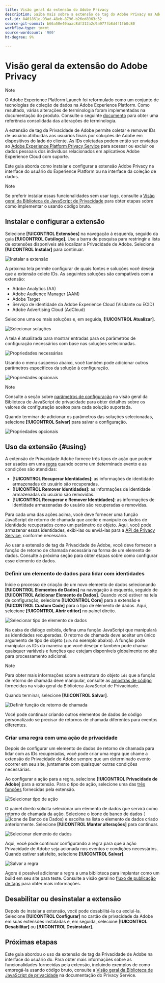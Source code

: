 ```yaml
---
title: Visão geral da extensão do Adobe Privacy
description: Saiba mais sobre a extensão de tag do Adobe Privacy na Adobe Experience Platform.
exl-id: 8401861e-93ad-48eb-8796-b26ed8963c32
source-git-commit: b66a50e40aaac8df312a2c9a977fb8d4f1fb0c80
workflow-type: tm+mt
source-wordcount: '900'
ht-degree: 9%

---
```


# Visão geral da extensão do Adobe Privacy

>[!NOTE]
>
>O Adobe Experience Platform Launch foi reformulado como um conjunto de tecnologias de coleção de dados na Adobe Experience Platform. Como resultado, várias alterações de terminologia foram implementadas na documentação do produto. Consulte o seguinte [documento](../../../term-updates.md) para obter uma referência consolidada das alterações de terminologia.

A extensão de tag da Privacidade de Adobe permite coletar e remover IDs de usuário atribuídas aos usuários finais por soluções de Adobe em dispositivos do lado do cliente. As IDs coletadas podem então ser enviadas ao [Adobe Experience Platform Privacy Service](../../../../privacy-service/home.md) para acessar ou excluir os dados pessoais dos indivíduos relacionados em aplicativos Adobe Experience Cloud com suporte.

Este guia aborda como instalar e configurar a extensão Adobe Privacy na interface do usuário do Experience Platform ou na interface da coleção de dados.

>[!NOTE]
>
>Se preferir instalar essas funcionalidades sem usar tags, consulte a [Visão geral da Biblioteca de JavaScript de Privacidade](../../../../privacy-service/js-library.md) para obter etapas sobre como implementar o usando código bruto.

## Instalar e configurar a extensão

Selecione **[!UICONTROL Extensões]** na navegação à esquerda, seguido da guia **[!UICONTROL Catálogo]**. Use a barra de pesquisa para restringir a lista de extensões disponíveis até localizar a Privacidade de Adobe. Selecione **[!UICONTROL Instalar]** para continuar.

![Instalar a extensão](../../../images/extensions/client/privacy/install.png)

A próxima tela permite configurar de quais fontes e soluções você deseja que a extensão colete IDs. As seguintes soluções são compatíveis com a extensão:

* Adobe Analytics (AA)
* Adobe Audience Manager (AAM)
* Adobe Target
* Serviço de identidade da Adobe Experience Cloud (Visitante ou ECID)
* Adobe Advertising Cloud (AdCloud)

Selecione uma ou mais soluções e, em seguida, **[!UICONTROL Atualizar]**.

![Selecionar soluções](../../../images/extensions/client/privacy/select-solutions.png)

A tela é atualizada para mostrar entradas para os parâmetros de configuração necessários com base nas soluções selecionadas.

![Propriedades necessárias](../../../images/extensions/client/privacy/required-properties.png)

Usando o menu suspenso abaixo, você também pode adicionar outros parâmetros específicos da solução à configuração.

![Propriedades opcionais](../../../images/extensions/client/privacy/optional-properties.png)

>[!NOTE]
>
>Consulte a seção sobre [parâmetros de configuração](../../../../privacy-service/js-library.md#config-params) na visão geral da Biblioteca de JavaScript de privacidade para obter detalhes sobre os valores de configuração aceitos para cada solução suportada.

Quando terminar de adicionar os parâmetros das soluções selecionadas, selecione **[!UICONTROL Salvar]** para salvar a configuração.

![Propriedades opcionais](../../../images/extensions/client/privacy/save-config.png)

## Uso da extensão {#using}

A extensão de Privacidade Adobe fornece três tipos de ação que podem ser usados em uma [regra](../../../ui/managing-resources/rules.md) quando ocorre um determinado evento e as condições são atendidas:

* **[!UICONTROL Recuperar Identidades]**: as informações de identidade armazenadas do usuário são recuperadas.
* **[!UICONTROL Remover Identidades]**: as informações de identidade armazenadas do usuário são removidas.
* **[!UICONTROL Recuperar e Remover Identidades]**: as informações de identidade armazenadas do usuário são recuperadas e removidas.

Para cada uma das ações acima, você deve fornecer uma função JavaScript de retorno de chamada que aceite e manipule os dados de identidade recuperados como um parâmetro de objeto. Aqui, você pode armazenar essas identidades, exibi-las ou enviá-las para a [API de Privacy Service](../../../../privacy-service/api/overview.md), conforme necessário.

Ao usar a extensão de tag da Privacidade de Adobe, você deve fornecer a função de retorno de chamada necessária na forma de um elemento de dados. Consulte a próxima seção para obter etapas sobre como configurar esse elemento de dados.

### Definir um elemento de dados para lidar com identidades

Inicie o processo de criação de um novo elemento de dados selecionando **[!UICONTROL Elementos de Dados]** na navegação à esquerda, seguido de **[!UICONTROL Adicionar Elemento de Dados]**. Quando você estiver na tela de configuração, selecione **[!UICONTROL Core]** para a extensão e **[!UICONTROL Custom Code]** para o tipo de elemento de dados. Aqui, selecione **[!UICONTROL Abrir editor]** no painel direito.

![Selecionar tipo de elemento de dados](../../../images/extensions/client/privacy/data-element-type.png)

Na caixa de diálogo exibida, defina uma função JavaScript que manipulará as identidades recuperadas. O retorno de chamada deve aceitar um único argumento de tipo de objeto (`ids` no exemplo abaixo). A função pode manipular as IDs da maneira que você desejar e também pode chamar quaisquer variáveis e funções que estejam disponíveis globalmente no site para processamento adicional.

>[!NOTE]
>
>Para obter mais informações sobre a estrutura do objeto `ids` que a função de retorno de chamada deve manipular, consulte as [amostras de código](../../../../privacy-service/js-library.md#samples) fornecidas na visão geral da Biblioteca JavaScript de Privacidade.

Quando terminar, selecione **[!UICONTROL Salvar]**.

![Definir função de retorno de chamada](../../../images/extensions/client/privacy/define-custom-code.png)

Você pode continuar criando outros elementos de dados de código personalizado se precisar de retornos de chamada diferentes para eventos diferentes.

### Criar uma regra com uma ação de privacidade

Depois de configurar um elemento de dados de retorno de chamada para lidar com as IDs recuperadas, você pode criar uma regra que chame a extensão de Privacidade de Adobe sempre que um determinado evento ocorrer em seu site, juntamente com quaisquer outras condições necessárias.

Ao configurar a ação para a regra, selecione **[!UICONTROL Privacidade de Adobe]** para a extensão. Para o tipo de ação, selecione uma das [três funções](#using) fornecidas pela extensão.

![Selecionar tipo de ação](../../../images/extensions/client/privacy/action-type.png)

O painel direito solicita selecionar um elemento de dados que servirá como retorno de chamada da ação. Selecione o ícone de banco de dados (![Ícone de Banco de Dados](../../../images/extensions/client/privacy/database.png)) e escolha na lista o elemento de dados criado anteriormente. Selecione **[!UICONTROL Manter alterações]** para continuar.

![Selecionar elemento de dados](../../../images/extensions/client/privacy/add-data-element.png)

Aqui, você pode continuar configurando a regra para que a ação Privacidade de Adobe seja acionada nos eventos e condições necessários. Quando estiver satisfeito, selecione **[!UICONTROL Salvar]**.

![Salvar a regra](../../../images/extensions/client/privacy/save-rule.png)

Agora é possível adicionar a regra a uma biblioteca para implantar como um build em seu site para teste. Consulte a visão geral no [fluxo de publicação de tags](../../../ui/publishing/overview.md) para obter mais informações.

## Desabilitar ou desinstalar a extensão

Depois de instalar a extensão, você pode desabilitá-la ou excluí-la. Selecione **[!UICONTROL Configurar]** no cartão de privacidade da Adobe em suas extensões instaladas e, em seguida, selecione **[!UICONTROL Desabilitar]** ou **[!UICONTROL Desinstalar]**.

## Próximas etapas

Este guia abordou o uso da extensão de tag da Privacidade de Adobe na interface do usuário do. Para obter mais informações sobre as funcionalidades fornecidas pela extensão, incluindo exemplos de como empregá-la usando código bruto, consulte a [Visão geral da Biblioteca de JavaScript de privacidade](../../../../privacy-service/js-library.md) na documentação do Privacy Service.
